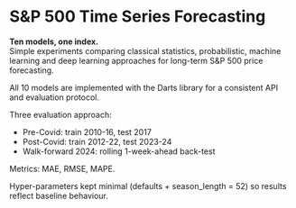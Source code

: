 # S&P 500 Time Series Forecasting

**Ten models, one index.**  
Simple experiments comparing classical statistics, probabilistic, machine learning and deep learning approaches for long-term S&P 500 price forecasting.

All 10 models are implemented with the Darts library for a consistent API and evaluation protocol.

Three evaluation approach:
- Pre-Covid: train 2010-16, test 2017
- Post-Covid: train 2012-22, test 2023-24
- Walk-forward 2024: rolling 1-week-ahead back-test

Metrics: MAE, RMSE, MAPE.

Hyper-parameters kept minimal (defaults + season_length = 52) so results reflect baseline behaviour.
